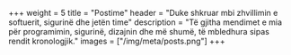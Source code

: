 +++
weight = 5
title = "Postime"
header = "Duke shkruar mbi zhvillimin e softuerit, sigurinë dhe jetën time"
description = "Të gjitha mendimet e mia për programimin, sigurinë, dizajnin dhe më shumë, të mbledhura sipas rendit kronologjik."
images = ["/img/meta/posts.png"]
+++